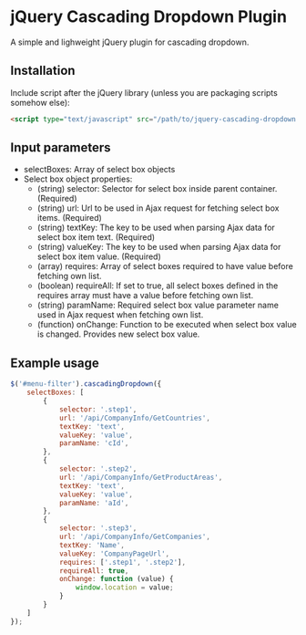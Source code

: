 # jQuery Cascading Dropdown Plugin

A simple and lighweight jQuery plugin for cascading dropdown.

## Installation

Include script after the jQuery library (unless you are packaging scripts somehow else):

```html
<script type="text/javascript" src="/path/to/jquery-cascading-dropdown.js"></script>
```

## Input parameters

* selectBoxes: Array of select box objects
* Select box object properties:
  * (string) selector: Selector for select box inside parent container. (Required)
  * (string) url: Url to be used in Ajax request for fetching select box items. (Required)
  * (string) textKey: The key to be used when parsing Ajax data for select box item text. (Required)
  * (string) valueKey: The key to be used when parsing Ajax data for select box item value. (Required)
  * (array) requires: Array of select boxes required to have value before fetching own list.
  * (boolean) requireAll: If set to true, all select boxes defined in the requires array must have a value before fetching own list.
  * (string) paramName: Required select box value parameter name used in Ajax request when fetching own list.
  * (function) onChange: Function to be executed when select box value is changed. Provides new select box value.

## Example usage

```javascript
$('#menu-filter').cascadingDropdown({
    selectBoxes: [
        {
            selector: '.step1',
            url: '/api/CompanyInfo/GetCountries',
            textKey: 'text',
            valueKey: 'value',
            paramName: 'cId',
        },
        {
            selector: '.step2',
            url: '/api/CompanyInfo/GetProductAreas',
            textKey: 'text',
            valueKey: 'value',
            paramName: 'aId',
        },
        {
            selector: '.step3',
            url: '/api/CompanyInfo/GetCompanies',
            textKey: 'Name',
            valueKey: 'CompanyPageUrl',
            requires: ['.step1', '.step2'],
            requireAll: true,
            onChange: function (value) {
                window.location = value;
            }
        }
    ]
});
```